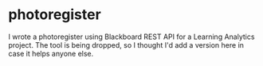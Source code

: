 # photoregister
I wrote a photoregister using Blackboard REST API for a Learning Analytics project. The tool is being dropped, so I thought I'd add a version here in case it helps anyone else.
